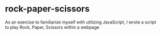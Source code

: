 # rock-paper-scissors
As an exercise to familiarize myself with utilizing JavaScript, I wrote a script to play Rock, Paper, Scissors within a webpage
